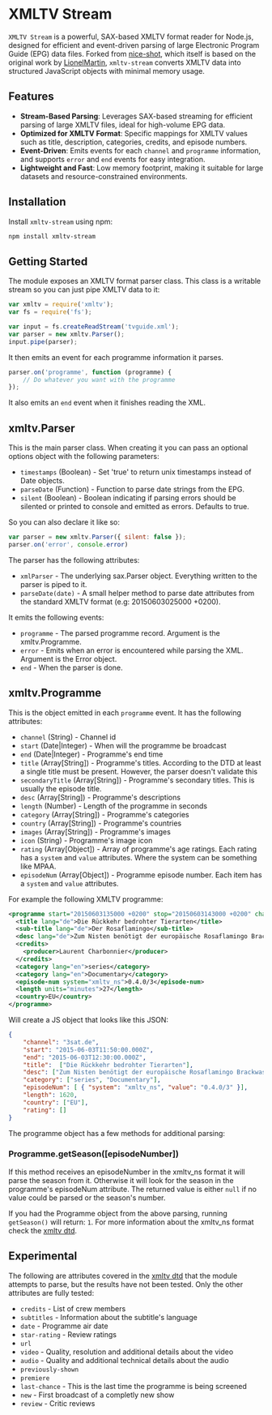 # XMLTV Stream

`XMLTV Stream` is a powerful, SAX-based XMLTV format reader for Node.js, designed for efficient and event-driven parsing of large Electronic Program Guide (EPG) data files. Forked from [nice-shot](https://github.com/nice-shot), which itself is based on the original work by [LionelMartin](https://github.com/LionelMartin), `xmltv-stream` converts XMLTV data into structured JavaScript objects with minimal memory usage.

## Features

- **Stream-Based Parsing**: Leverages SAX-based streaming for efficient parsing of large XMLTV files, ideal for high-volume EPG data.
- **Optimized for XMLTV Format**: Specific mappings for XMLTV values such as title, description, categories, credits, and episode numbers.
- **Event-Driven**: Emits events for each `channel` and `programme` information, and supports `error` and `end` events for easy integration.
- **Lightweight and Fast**: Low memory footprint, making it suitable for large datasets and resource-constrained environments.

## Installation

Install `xmltv-stream` using npm:

```sh
npm install xmltv-stream
```

## Getting Started
The module exposes an XMLTV format parser class. This class is a writable stream so
you can just pipe XMLTV data to it:

```javascript
var xmltv = require('xmltv');
var fs = require('fs');

var input = fs.createReadStream('tvguide.xml');
var parser = new xmltv.Parser();
input.pipe(parser);
```

It then emits an event for each programme information it parses.

```javascript
parser.on('programme', function (programme) {
    // Do whatever you want with the programme
});
```

It also emits an `end` event when it finishes reading the XML.

## xmltv.Parser
This is the main parser class. When creating it you can pass an optional options
object with the following parameters:
* `timestamps` (Boolean) - Set 'true' to return unix timestamps instead of Date objects.
* `parseDate` (Function) - Function to parse date strings from the EPG.
* `silent` (Boolean) - Boolean indicating if parsing errors should be silented or printed to console and emitted as errors. Defaults to true.

So you can also declare it like so:
```javascript
var parser = new xmltv.Parser({ silent: false });
parser.on('error', console.error)
```

The parser has the following attributes:
* `xmlParser` - The underlying sax.Parser object. Everything written to the parser
  is piped to it.
* `parseDate(date)` - A small helper method to parse date attributes from the
  standard XMLTV format (e.g: 20150603025000 +0200).

It emits the following events:
* `programme` - The parsed programme record. Argument is the xmltv.Programme.
* `error` - Emits when an error is encountered while parsing the XML. Argument
  is the Error object.
* `end` - When the parser is done.

## xmltv.Programme
This is the object emitted in each `programme` event. It has the following attributes:
* `channel` (String) - Channel id
* `start` (Date|Integer) - When will the programme be broadcast
* `end` (Date|Integer) - Programme's end time
* `title` (Array[String]) - Programme's titles. According to the DTD at least
  a single title must be present. However, the parser doesn't validate this
* `secondaryTitle` (Array[String]) - Programme's secondary titles. This is
  usually the episode title.
* `desc` (Array[String]) - Programme's descriptions
* `length` (Number) - Length of the programme in seconds
* `category` (Array[String]) - Programme's categories
* `country` (Array[String]) - Programme's countries
* `images` (Array[String]) - Programme's images
* `icon` (String) - Programme's image icon
* `rating` (Array[Object]) - Array of programme's age ratings. Each rating has a 
  `system` and `value` attributes. Where the system can be something like MPAA.
* `episodeNum` (Array[Object]) - Programme episode number. Each item has a `system`
  and `value` attributes.

For example the following XMLTV programme:
```xml
<programme start="20150603135000 +0200" stop="20150603143000 +0200" channel="3sat.de">
  <title lang="de">Die Rückkehr bedrohter Tierarten</title>
  <sub-title lang="de">Der Rosaflamingo</sub-title>
  <desc lang="de">Zum Nisten benötigt der europäische Rosaflamingo Brackwasser und kleine, unberührte Inseln.</desc>
  <credits>
    <producer>Laurent Charbonnier</producer>
  </credits>
  <category lang="en">series</category>
  <category lang="en">Documentary</category>
  <episode-num system="xmltv_ns">0.4.0/3</episode-num>
  <length units="minutes">27</length>
  <country>EU</country>
</programme>
```

Will create a JS object that looks like this JSON:
```json
{
    "channel": "3sat.de",
    "start": "2015-06-03T11:50:00.000Z",
    "end": "2015-06-03T12:30:00.000Z",
    "title":  ["Die Rückkehr bedrohter Tierarten"],
    "desc": ["Zum Nisten benötigt der europäische Rosaflamingo Brackwasser und kleine, unberührte Inseln."],
    "category": ["series", "Documentary"],
    "episodeNum": [ { "system": "xmltv_ns", "value": "0.4.0/3" }],
    "length": 1620,
    "country": ["EU"],
    "rating": []
}
```

The programme object has a few methods for additional parsing:

### Programme.getSeason([episodeNumber])
If this method receives an episodeNumber in the xmltv_ns format it will parse the
season from it. Otherwise it will look for the season in the programme's episodeNum
attribute.
The returned value is either `null` if no value could be parsed or the season's
number.

If you had the Programme object from the above parsing, running `getSeason()` will
return: `1`.
For more information about the xmltv_ns format check the [xmltv dtd](http://xmltv.cvs.sourceforge.net/viewvc/xmltv/xmltv/xmltv.dtd).

## Experimental
The following are attributes covered in the [xmltv dtd](http://xmltv.cvs.sourceforge.net/viewvc/xmltv/xmltv/xmltv.dtd) that the module attempts to parse, but the results have not been tested. Only the other attributes are fully tested:
* `credits` - List of crew members
* `subtitles` - Information about the subtitle's language
* `date` - Programme air date
* `star-rating` - Review ratings
* `url`
* `video` - Quality, resolution and additional details about the video
* `audio` - Quality and additional technical details about the audio
* `previously-shown`
* `premiere`
* `last-chance` - This is the last time the programme is being screened
* `new` - First broadcast of a completly new show
* `review` - Critic reviews
